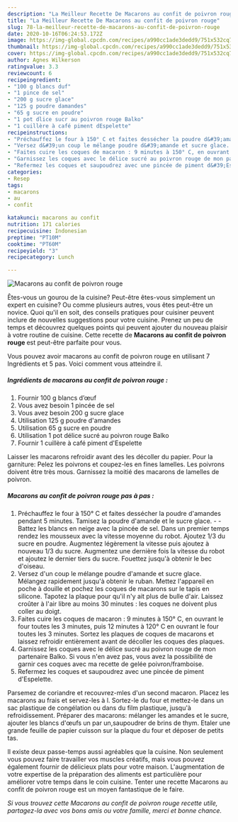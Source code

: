 ```yaml
---
description: "La Meilleur Recette De Macarons au confit de poivron rouge"
title: "La Meilleur Recette De Macarons au confit de poivron rouge"
slug: 78-la-meilleur-recette-de-macarons-au-confit-de-poivron-rouge
date: 2020-10-16T06:24:53.172Z
image: https://img-global.cpcdn.com/recipes/a990cc1ade3dedd9/751x532cq70/macarons-au-confit-de-poivron-rouge-photo-principale-de-la-recette.jpg
thumbnail: https://img-global.cpcdn.com/recipes/a990cc1ade3dedd9/751x532cq70/macarons-au-confit-de-poivron-rouge-photo-principale-de-la-recette.jpg
cover: https://img-global.cpcdn.com/recipes/a990cc1ade3dedd9/751x532cq70/macarons-au-confit-de-poivron-rouge-photo-principale-de-la-recette.jpg
author: Agnes Wilkerson
ratingvalue: 3.3
reviewcount: 6
recipeingredient:
- "100 g blancs duf"
- "1 pince de sel"
- "200 g sucre glace"
- "125 g poudre damandes"
- "65 g sucre en poudre"
- "1 pot dlice sucr au poivron rouge Balko"
- "1 cuillère à café piment dEspelette"
recipeinstructions:
- "Préchauffez le four à 150° C et faites dessécher la poudre d&#39;amandes pendant 5 minutes. Tamisez la poudre d&#39;amande et le sucre glace.   Battez les blancs en neige avec la pincée de sel. Dans un premier temps rendez les mousseux avec la vitesse moyenne du robot. Ajoutez 1/3 du sucre en poudre. Augmentez légèrement la vitesse puis ajoutez à nouveau 1/3 du sucre. Augmentez une dernière fois la vitesse du robot et ajoutez le dernier tiers du sucre. Fouettez jusqu&#39;à obtenir le bec d&#39;oiseau."
- "Versez d&#39;un coup le mélange poudre d&#39;amande et sucre glace. Mélangez rapidement jusqu&#39;à obtenir le ruban. Mettez l&#39;appareil en poche à douille et pochez les coques de macarons sur le tapis en silicone. Tapotez la plaque pour qu&#39;il n&#39;y ait plus de bulle d&#39;air. Laissez croûter à l&#39;air libre au moins 30 minutes : les coques ne doivent plus coller au doigt."
- "Faites cuire les coques de macaron : 9 minutes à 150° C, en ouvrant le four toutes les 3 minutes, puis 12 minutes à 120° C en ouvrant le four toutes les 3 minutes. Sortez les plaques de coques de macarons et laissez refroidir entièrement avant de décoller les coques des plaques."
- "Garnissez les coques avec le délice sucré au poivron rouge de mon partenaire Balko. Si vous n&#39;en avez pas, vous avez la possibilité de garnir ces coques avec ma recette de gelée poivron/framboise."
- "Refermez les coques et saupoudrez avec une pincée de piment d&#39;Espelette."
categories:
- Resep
tags:
- macarons
- au
- confit

katakunci: macarons au confit 
nutrition: 171 calories
recipecuisine: Indonesian
preptime: "PT10M"
cooktime: "PT60M"
recipeyield: "3"
recipecategory: Lunch

---
```



![Macarons au confit de poivron rouge](https://img-global.cpcdn.com/recipes/a990cc1ade3dedd9/751x532cq70/macarons-au-confit-de-poivron-rouge-photo-principale-de-la-recette.jpg)

Êtes-vous un gourou de la cuisine? Peut-être êtes-vous simplement un expert en cuisine? Ou comme plusieurs autres, vous êtes peut-être un novice. Quoi qu'il en soit, des conseils pratiques pour cuisiner peuvent inclure de nouvelles suggestions pour votre cuisine. Prenez un peu de temps et découvrez quelques points qui peuvent ajouter du nouveau plaisir à votre routine de cuisine. Cette recette de <strong> Macarons au confit de poivron rouge </strong> est peut-être parfaite pour vous.

<!--inarticleads1-->

Vous pouvez avoir macarons au confit de poivron rouge en utilisant 7 Ingrédients et 5 pas. Voici comment vous atteindre il.

##### Ingrédients de macarons au confit de poivron rouge :

1. Fournir 100 g blancs d’œuf
1. Vous avez besoin 1 pincée de sel
1. Vous avez besoin 200 g sucre glace
1. Utilisation 125 g poudre d&#39;amandes
1. Utilisation 65 g sucre en poudre
1. Utilisation 1 pot délice sucré au poivron rouge Balko
1. Fournir 1 cuillère à café piment d&#39;Espelette


Laisser les macarons refroidir avant des les décoller du papier. Pour la garniture: Pelez les poivrons et coupez-les en fines lamelles. Les poivrons doivent être très mous. Garnissez la moitié des macarons de lamelles de poivron. 

<!--inarticleads2-->

##### Macarons au confit de poivron rouge pas à pas :

1. Préchauffez le four à 150° C et faites dessécher la poudre d&#39;amandes pendant 5 minutes. Tamisez la poudre d&#39;amande et le sucre glace. -  -  Battez les blancs en neige avec la pincée de sel. Dans un premier temps rendez les mousseux avec la vitesse moyenne du robot. Ajoutez 1/3 du sucre en poudre. Augmentez légèrement la vitesse puis ajoutez à nouveau 1/3 du sucre. Augmentez une dernière fois la vitesse du robot et ajoutez le dernier tiers du sucre. Fouettez jusqu&#39;à obtenir le bec d&#39;oiseau.
1. Versez d&#39;un coup le mélange poudre d&#39;amande et sucre glace. Mélangez rapidement jusqu&#39;à obtenir le ruban. Mettez l&#39;appareil en poche à douille et pochez les coques de macarons sur le tapis en silicone. Tapotez la plaque pour qu&#39;il n&#39;y ait plus de bulle d&#39;air. Laissez croûter à l&#39;air libre au moins 30 minutes : les coques ne doivent plus coller au doigt.
1. Faites cuire les coques de macaron : 9 minutes à 150° C, en ouvrant le four toutes les 3 minutes, puis 12 minutes à 120° C en ouvrant le four toutes les 3 minutes. Sortez les plaques de coques de macarons et laissez refroidir entièrement avant de décoller les coques des plaques.
1. Garnissez les coques avec le délice sucré au poivron rouge de mon partenaire Balko. Si vous n&#39;en avez pas, vous avez la possibilité de garnir ces coques avec ma recette de gelée poivron/framboise.
1. Refermez les coques et saupoudrez avec une pincée de piment d&#39;Espelette.


Parsemez de coriandre et recouvrez-mles d&#39;un second macaron. Placez les macarons au frais et servez-les à l. Sortez-le du four et mettez-le dans un sac plastique de congélation ou dans du film plastique, jusqu&#39;à refroidissement. Préparer des macarons: mélanger les amandes et le sucre, ajouter les blancs d&#39;œufs un par un,saupoudrer de brins de thym. Etaler une grande feuille de papier cuisson sur la plaque du four et déposer de petits tas. 

<!--inarticleads1-->

<p>
Il existe deux passe-temps aussi agréables que la cuisine. Non seulement vous pouvez faire travailler vos muscles créatifs, mais vous pouvez également fournir de délicieux plats pour votre maison. L'augmentation de votre expertise de la préparation des aliments est particulière pour améliorer votre temps dans le coin cuisine. Tenter une recette Macarons au confit de poivron rouge est un moyen fantastique de le faire.
</p>

<p>
<i>Si vous trouvez cette Macarons au confit de poivron rouge recette utile, partagez-la avec vos bons amis ou votre famille, merci et bonne chance.</i>
</p>
